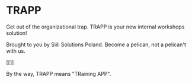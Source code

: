 # TRAPP

Get out of the organizational trap. TRAPP is your new internal workshops solution!

Brought to you by Siili Solutions Poland. Become a pelican, not a pelican't with us.

[[]]

By the way, TRAPP means "TRaining APP".
